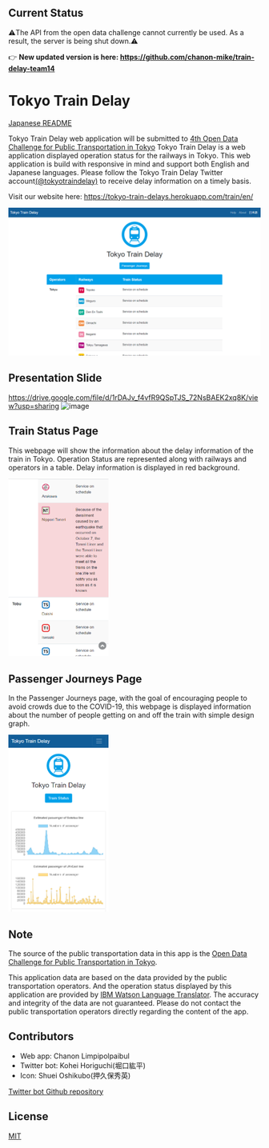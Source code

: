 ## Current Status

⚠️The API from the open data challenge cannot currently be used. As a result, the server is being shut down.⚠️

👉 **New updated version is here: https://github.com/chanon-mike/train-delay-team14**

# Tokyo Train Delay
[Japanese README](./README.ja.md)

Tokyo Train Delay web application will be submitted to [4th Open Data Challenge for Public Transportation in Tokyo](https://tokyochallenge.odpt.org/index.html)
Tokyo Train Delay is a web application displayed operation status for the railways in Tokyo. This web application is build with responsive in mind and support both English and Japanese languages.
Please follow the Tokyo Train Delay Twitter account[(@tokyotraindelay)](https://twitter.com/tokyotraindelay) to receive delay information on a timely basis.

Visit our website here: https://tokyo-train-delays.herokuapp.com/train/en/

![web-pc-ja](./static/img/screenshots/screenshot-web-en4.png)

## Presentation Slide

https://drive.google.com/file/d/1rDAJv_f4vfR9QSpTJS_72NsBAEK2xq8K/view?usp=sharing
![image](https://github.com/chanon-mike/tokyo-train-delays/assets/27944646/163e9b30-bea2-4a71-ae75-adbd7a4a6590)


## Train Status Page
This webpage will show the information about the delay information of the train in Tokyo. Operation Status are represented along with railways and operators in a table. Delay information is displayed in red background.

<img src="./static/img/screenshots/screenshot-web-en2.png" alt="web-trainstatus-ja" width="200"/>

## Passenger Journeys Page
In the Passenger Journeys page, with the goal of encouraging people to avoid crowds due to the COVID-19, this webpage is displayed information about the number of people getting on and off the train with simple design graph.

<img src="./static/img/screenshots/screenshot-web-en3.png" alt="web-trainstatus-ja" width="200"/>

## Note
The source of the public transportation data in this app is the [Open Data Challenge for Public Transportation in Tokyo](https://tokyochallenge.odpt.org/index.html).

This application data are based on the data provided by the public transportation operators. And the operation status displayed by this application are provided by [IBM Watson Language Translator](https://www.ibm.com/cloud/watson-language-translator). The accuracy and integrity of the data are not guaranteed. Please do not contact the public transportation operators directly regarding the content of the app.

## Contributors
- Web app: Chanon Limpipolpaibul
- Twitter bot: Kohei Horiguchi(堀口紘平)
- Icon: Shuei Oshikubo(押久保秀英)

[Twitter bot Github repository](https://github.com/Kohei554/opendata0925)

## License
[MIT](https://choosealicense.com/licenses/mit/)
